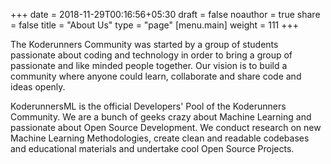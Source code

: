 +++
date = 2018-11-29T00:16:56+05:30
draft = false
noauthor = true
share = false
title = "About Us"
type = "page"
[menu.main]
weight = 111
+++

The Koderunners Community was started by a group of students passionate about coding and technology in order to bring a group of passionate and like minded people together. Our vision is to build a community where anyone could learn, collaborate and share code and ideas openly.

KoderunnersML is the official Developers' Pool of the Koderunners Community. We are a bunch of geeks crazy about Machine Learning and passionate about Open Source Development. We conduct research on new Machine Learning Methodologies, create clean and readable codebases and educational materials and undertake cool Open Source Projects.